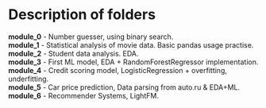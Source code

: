 # Description of folders  
**module_0** - Number guesser, using binary search.  
**module_1** - Statistical analysis of movie data. Basic pandas usage practise.  
**module_2** - Student data analysis. EDA.  
**module_3** - First ML model, EDA + RandomForestRegressor implementation.  
**module_4** - Credit scoring model, LogisticRegression + overfitting, underfitting.  
**module_5** - Car price prediction, Data parsing from auto.ru & EDA+ML.  
**module_6** - Recommender Systems, LightFM.
